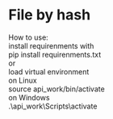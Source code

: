 # File by hash
How to use:<br />
install requirenments with<br />
pip install requirenments.txt<br />
or<br />
load virtual environment<br />
on Linux<br />
source api_work/bin/activate<br />
on Windows<br />
.\api_work\Scripts\activate<br />
